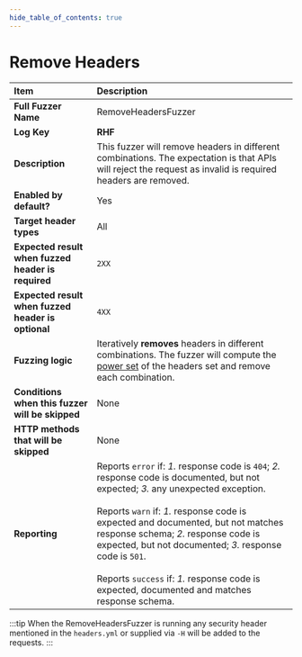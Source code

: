 ```yaml
--- 
hide_table_of_contents: true
---
```


# Remove Headers

| Item                                               | Description                                                                                                                                                                                                                                                                                                                                                                                                                                 |
|:---------------------------------------------------|:--------------------------------------------------------------------------------------------------------------------------------------------------------------------------------------------------------------------------------------------------------------------------------------------------------------------------------------------------------------------------------------------------------------------------------------------|
| **Full Fuzzer Name**                               | RemoveHeadersFuzzer                                                                                                                                                                                                                                                                                                                                                                                                                         |
| **Log Key**                                        | **RHF**                                                                                                                                                                                                                                                                                                                                                                                                                                     |
| **Description**                                    | This fuzzer will remove headers in different combinations. The expectation is that APIs will reject the request as invalid is required headers are removed.                                                                                                                                                                                                                                                                                 |
| **Enabled by default?**                            | Yes                                                                                                                                                                                                                                                                                                                                                                                                                                         |
| **Target header types**                            | All                                                                                                                                                                                                                                                                                                                                                                                                                                         |
| **Expected result when fuzzed header is required** | `2XX`                                                                                                                                                                                                                                                                                                                                                                                                                                       |
| **Expected result when fuzzed header is optional** | `4XX`                                                                                                                                                                                                                                                                                                                                                                                                                                       |
| **Fuzzing logic**                                  | Iteratively **removes** headers in different combinations. The fuzzer will compute the [power set](https://en.wikipedia.org/wiki/Power_set) of the headers set and remove each combination.                                                                                                                                                                                                                                                 |
| **Conditions when this fuzzer will be skipped**    | None                                                                                                                                                                                                                                                                                                                                                                                                                                        |
| **HTTP methods that will be skipped**              | None                                                                                                                                                                                                                                                                                                                                                                                                                                        |
| **Reporting**                                      | Reports `error` if: *1.* response code is `404`; *2.* response code is documented, but not expected; *3.* any unexpected exception. <br/><br/> Reports `warn` if: *1.* response code is expected and documented, but not matches response schema; *2.* response code is expected, but not documented; *3.* response code is `501`. <br/><br/> Reports `success` if: *1.* response code is expected, documented and matches response schema. | 

:::tip
When the RemoveHeadersFuzzer is running any security header mentioned in the `headers.yml` or supplied via `-H` will be added to the requests.
:::